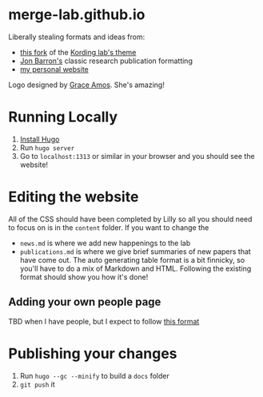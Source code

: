 # merge-lab.github.io
Liberally stealing formats and ideas from:
* [this fork](https://github.com/clearoboticslab/clearoboticslab.github.io) of the [Kording lab's theme](https://github.com/KordingLab/KordingLab.github.io)
* [Jon Barron's](https://github.com/jonbarron/website) classic research publication formatting
* [my personal website](https://github.com/ltchin/ltchin.github.io)

Logo designed by [Grace Amos](https://www.linkedin.com/in/gsoma). She's amazing!


# Running Locally
1. [Install Hugo](https://gohugo.io/installation/)
2. Run `hugo server`
3. Go to `localhost:1313` or similar in your browser and you should see the website!

# Editing the website
All of the CSS should have been completed by Lilly so all you should need to focus on is in the `content` folder. If you want to change the 

* `news.md` is where we add new happenings to the lab
* `publications.md` is where we give brief summaries of new papers that have come out. The auto generating table format is a bit finnicky, so you'll have to do a mix of Markdown and HTML. Following the existing format should show you how it's done!

## Adding your own people page
TBD when I have people, but I expect to follow [this format](https://github.com/clearoboticslab/clearoboticslab.github.io#add-yourself)

# Publishing your changes
1. Run `hugo --gc --minify` to build a `docs` folder
2. `git push` it 